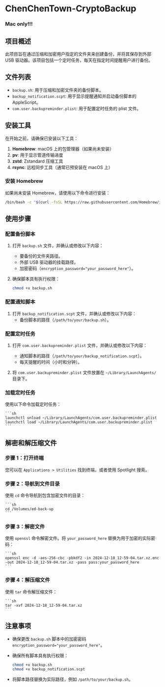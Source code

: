 # ChenChenTown-CryptoBackup

### Mac only!!!

## 项目概述

此项目旨在通过压缩和加密用户指定的文件夹来创建备份，并将其保存到外部 USB 驱动器。该项目包括一个定时任务，每天在指定时间提醒用户进行备份。

## 文件列表

- `backup.sh`: 用于压缩和加密文件夹的备份脚本。
- `backup_notification.scpt`: 用于显示提醒通知并启动备份脚本的 AppleScript。
- `com.user.backupreminder.plist`: 用于配置定时任务的 plist 文件。

## 安装工具

在开始之前，请确保已安装以下工具：

1. **Homebrew**: macOS 上的包管理器（如果尚未安装）
2. **pv**: 用于显示管道传输进度
3. **zstd**: Zstandard 压缩工具
4. **rsync**: 远程同步工具（通常已预安装在 macOS 上）

### 安装 Homebrew

如果尚未安装 Homebrew，请使用以下命令进行安装：

```sh
/bin/bash -c "$(curl -fsSL https://raw.githubusercontent.com/Homebrew/install/HEAD/install.sh)"
```

## 使用步骤

### 配置备份脚本

1. 打开 `backup.sh` 文件，并确认或修改以下内容：
    - 要备份的文件夹路径。
    - 外部 USB 驱动器的挂载路径。
    - 加密密码（`encryption_password="your_password_here"`）。

2. 确保脚本具有执行权限：

    ```sh
    chmod +x backup.sh
    ```

### 配置通知脚本

1. 打开 `backup_notification.scpt` 文件，并确认或修改以下内容：
    - 备份脚本的路径（`/path/to/your/backup.sh`）。

### 配置定时任务

1. 打开 `com.user.backupreminder.plist` 文件，并确认或修改以下内容：
    - 通知脚本的路径（`/path/to/your/backup_notification.scpt`）。
    - 每天提醒的时间（小时和分钟）。

2. 将 `com.user.backupreminder.plist` 文件放置在 `~/Library/LaunchAgents/` 目录下。

### 加载定时任务

使用以下命令加载定时任务：

    ```sh
    launchctl unload ~/Library/LaunchAgents/com.user.backupreminder.plist
    launchctl load ~/Library/LaunchAgents/com.user.backupreminder.plist
    ```

## 解密和解压缩文件

### 步骤 1：打开终端

您可以在 `Applications > Utilities` 找到终端，或者使用 Spotlight 搜索。

### 步骤 2：导航到文件目录

使用 `cd` 命令导航到包含加密文件的目录：

    ```sh
    cd /Volumes/ed-back-up
    ```

### 步骤 3：解密文件

使用 `openssl` 命令解密文件。将 `your_password_here` 替换为用于加密的实际密码：

    ```sh
    openssl enc -d -aes-256-cbc -pbkdf2 -in 2024-12-18_12-59-04.tar.xz.enc -out 2024-12-18_12-59-04.tar.xz -pass pass:your_password_here
    ```

### 步骤 4：解压缩文件

使用 `tar` 命令解压缩文件：

    ```sh
    tar -xvf 2024-12-18_12-59-04.tar.xz
    ```

## 注意事项

- 确保更改 `backup.sh` 脚本中的加密密码 `encryption_password="your_password_here"`。
- 确保所有脚本具有执行权限：

    ```sh
    chmod +x backup.sh
    chmod +x backup_notification.scpt
    ```

- 将脚本路径替换为实际路径，例如 `/path/to/your/backup.sh`。
  
